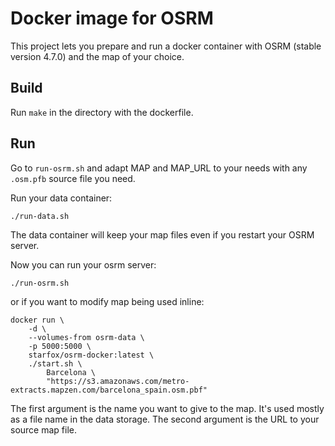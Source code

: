 # Docker image for OSRM

This project lets you prepare and run a docker container with OSRM (stable version 4.7.0) and the map of your choice.

## Build

Run `make` in the directory with the dockerfile.

## Run

Go to `run-osrm.sh` and adapt MAP and MAP_URL to your needs with any `.osm.pfb` source file you need.

Run your data container:
```
./run-data.sh
```
The data container will keep your map files even if you restart your OSRM server.

Now you can run your osrm server:
```
./run-osrm.sh
```
or if you want to modify map being used inline:
```
docker run \
    -d \
    --volumes-from osrm-data \
    -p 5000:5000 \
    starfox/osrm-docker:latest \
    ./start.sh \
        Barcelona \
        "https://s3.amazonaws.com/metro-extracts.mapzen.com/barcelona_spain.osm.pbf"
```
The first argument is the name you want to give to the map. It's used mostly as a file name in the data storage.
The second argument is the URL to your source map file.
